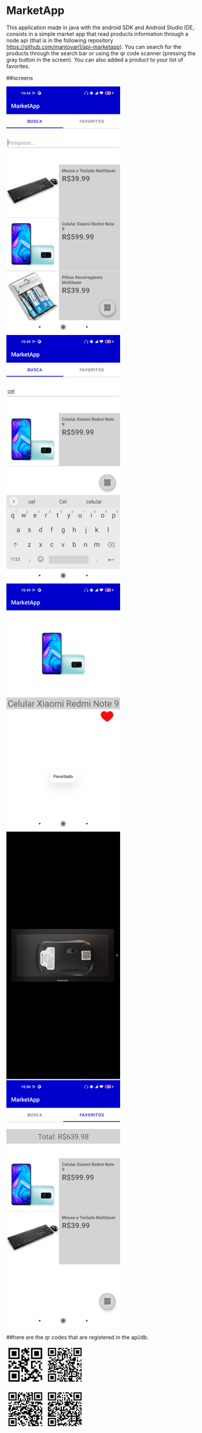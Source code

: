 # MarketApp

This application made in java with the android SDK and Android Studio IDE, consists in a simple market app that read products information through a node api (that is in the following repository https://github.com/mantovan1/api-marketapp). You can search for the products through the search bar or using the qr code scanner (pressing the gray button in the screen). You can also added a product to your list of favorites.

##screens

<img src="tela_pesquisa_1.jpg" width="300"/>
<img src="tela_pesquisa_2.jpg" width="300"/>
<img src="tela_produto.jpg" width="300"/>
<img src="tela_scan.jpg" width="300"/>
<img src="tela_favoritos.jpg" width="300"/>

##here are the qr codes that are registered in the api/db.

<p float="left">
  <img src="qrcode_redminote9.png" width="100"/>
  <img src="qrcode_tecladoemouse.png" width="100"/>
</p>

<p float="left">
  <img src="qrcode_earphone.png" width="100"/>
  <img src="qrcode_pilhasrecarregaveis.png" width="100"/>
</p>
